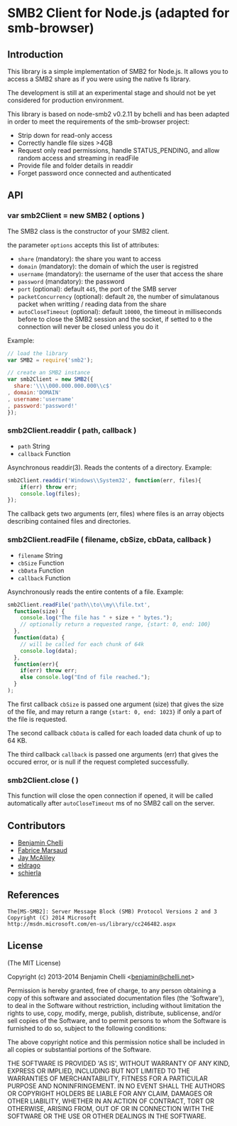 # SMB2 Client for Node.js (adapted for smb-browser)

## Introduction

This library is a simple implementation of SMB2 for Node.js. It allows you to access a SMB2 share as if you were using the native fs library.

The development is still at an experimental stage and should not be yet considered for production environment.

This library is based on node-smb2 v0.2.11 by bchelli and has been adapted in order to meet the requirements of the smb-browser project: 
- Strip down for read-only access
- Correctly handle file sizes >4GB
- Request only read permissions, handle STATUS_PENDING, and allow random access and streaming in readFile
- Provide file and folder details in readdir 
- Forget password once connected and authenticated

## API

### var smb2Client = new SMB2 ( options )
The SMB2 class is the constructor of your SMB2 client.

the parameter ```options``` accepts this list of attributes:

- ```share``` (mandatory): the share you want to access
- ```domain``` (mandatory): the domain of which the user is registred
- ```username``` (mandatory): the username of the user that access the share
- ```password``` (mandatory): the password
- ```port``` (optional): default ```445```, the port of the SMB server
- ```packetConcurrency``` (optional): default ```20```, the number of simulatanous packet when writting / reading data from the share
- ```autoCloseTimeout``` (optional): default ```10000```, the timeout in milliseconds before to close the SMB2 session and the socket, if setted to ```0``` the connection will never be closed unless you do it 

Example:
```javascript
// load the library
var SMB2 = require('smb2');

// create an SMB2 instance
var smb2Client = new SMB2({
  share:'\\\\000.000.000.000\\c$'
, domain:'DOMAIN'
, username:'username'
, password:'password!'
});
```

### smb2Client.readdir ( path, callback )
- ```path``` String
- ```callback``` Function 

Asynchronous readdir(3). Reads the contents of a directory. Example:
```javascript
smb2Client.readdir('Windows\\System32', function(err, files){
    if(err) throw err;
    console.log(files);
});
```

The callback gets two arguments (err, files) where files is an array objects describing contained files and directories.

### smb2Client.readFile ( filename, cbSize, cbData, callback )
- ```filename``` String
- ```cbSize``` Function
- ```cbData``` Function
- ```callback``` Function

Asynchronously reads the entire contents of a file. Example:
```javascript
smb2Client.readFile('path\\to\\my\\file.txt', 
  function(size) {
    console.log("The file has " + size + " bytes.");
    // optionally return a requested range, {start: 0, end: 100}
  }, 
  function(data) {
    // will be called for each chunk of 64k
    console.log(data);
  },
  function(err){
    if(err) throw err;
    else console.log("End of file reached.");
  }
);
```

The first callback ```cbSize``` is passed one argument (size) that gives the size of the file, and may return a range ```{start: 0, end: 1023}``` if only a part of the file is requested.

The second callback ```cbData``` is called for each loaded data chunk of up to 64 KB.

The third callback ```callback``` is passed one arguments (err) that gives the occured error, or is null if the request completed successfully.


### smb2Client.close ( )
This function will close the open connection if opened, it will be called automatically after ```autoCloseTimeout``` ms of no SMB2 call on the server.

## Contributors
- [Benjamin Chelli](https://github.com/bchelli)
- [Fabrice Marsaud](https://github.com/marsaud)
- [Jay McAliley](https://github.com/jaymcaliley)
- [eldrago](https://github.com/eldrago)
- [schierla](https://github.com/schierla)

## References

    The[MS-SMB2]: Server Message Block (SMB) Protocol Versions 2 and 3
    Copyright (C) 2014 Microsoft
    http://msdn.microsoft.com/en-us/library/cc246482.aspx

## License

(The MIT License)

Copyright (c) 2013-2014 Benjamin Chelli &lt;benjamin@chelli.net&gt;

Permission is hereby granted, free of charge, to any person obtaining
a copy of this software and associated documentation files (the
'Software'), to deal in the Software without restriction, including
without limitation the rights to use, copy, modify, merge, publish,
distribute, sublicense, and/or sell copies of the Software, and to
permit persons to whom the Software is furnished to do so, subject to
the following conditions:

The above copyright notice and this permission notice shall be
included in all copies or substantial portions of the Software.

THE SOFTWARE IS PROVIDED 'AS IS', WITHOUT WARRANTY OF ANY KIND,
EXPRESS OR IMPLIED, INCLUDING BUT NOT LIMITED TO THE WARRANTIES OF
MERCHANTABILITY, FITNESS FOR A PARTICULAR PURPOSE AND NONINFRINGEMENT.
IN NO EVENT SHALL THE AUTHORS OR COPYRIGHT HOLDERS BE LIABLE FOR ANY
CLAIM, DAMAGES OR OTHER LIABILITY, WHETHER IN AN ACTION OF CONTRACT,
TORT OR OTHERWISE, ARISING FROM, OUT OF OR IN CONNECTION WITH THE
SOFTWARE OR THE USE OR OTHER DEALINGS IN THE SOFTWARE.
